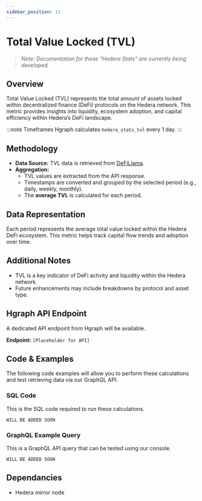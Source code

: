 ```yaml
---
sidebar_position: 11
---
```


# Total Value Locked (TVL)

> *Note: Documentation for these "Hedera Stats" are currently being developed.*

## Overview
Total Value Locked (TVL) represents the total amount of assets locked within decentralized finance (DeFi) protocols on the Hedera network. This metric provides insights into liquidity, ecosystem adoption, and capital efficiency within Hedera’s DeFi landscape.

:::note Timeframes
Hgraph calculates `hedera_stats_tvl` every 1 day.
:::

## Methodology
- **Data Source:** TVL data is retrieved from [DeFiLlama](https://api.llama.fi/v2/historicalChainTvl/Hedera).
- **Aggregation:**
  - TVL values are extracted from the API response.
  - Timestamps are converted and grouped by the selected period (e.g., daily, weekly, monthly).
  - The **average TVL** is calculated for each period.

## Data Representation
Each period represents the average total value locked within the Hedera DeFi ecosystem. This metric helps track capital flow trends and adoption over time.

## Additional Notes
- TVL is a key indicator of DeFi activity and liquidity within the Hedera network.
- Future enhancements may include breakdowns by protocol and asset type.

## Hgraph API Endpoint
A dedicated API endpoint from Hgraph will be available.

**Endpoint:** `[Placeholder for API]`

## Code & Examples

The following code examples will allow you to perform these calculations and test retrieving data via our GraphQL API.

### SQL Code

This is the SQL code required to run these calculations.

```
WILL BE ADDED SOON
```

### GraphQL Example Query

This is a GraphQL API query that can be tested using our console.

```
WILL BE ADDED SOON
```

## Dependancies
* Hedera mirror node